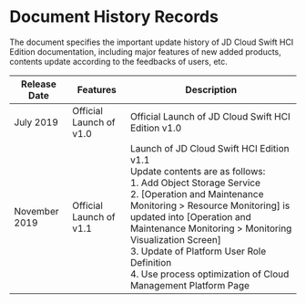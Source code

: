 # Document History Records

The document specifies the important update history of JD Cloud Swift HCI Edition documentation, including major features of new added products, contents update according to the feedbacks of users, etc.

| Release Date   | Features             | Description                                                         |
| ---------- | ---------------- | ------------------------------------------------------------ |
| July 2019  | Official Launch of v1.0 | Official Launch of JD Cloud Swift HCI Edition v1.0                     |
| November 2019 | Official Launch of v1.1 | Launch of JD Cloud Swift HCI Edition v1.1<br>Update contents are as follows:<br>1. Add Object Storage Service<br>2. [Operation and Maintenance Monitoring > Resource Monitoring] is updated into [Operation and Maintenance Monitoring > Monitoring Visualization Screen]<br>3. Update of Platform User Role Definition<br>4. Use process optimization of Cloud Management Platform Page |



